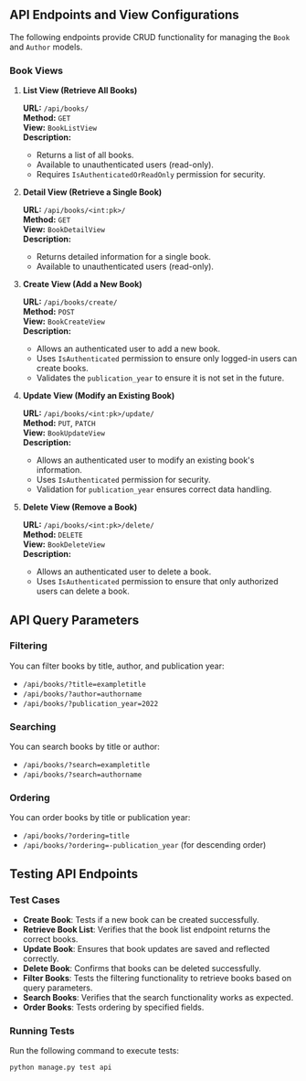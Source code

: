## API Endpoints and View Configurations

The following endpoints provide CRUD functionality for managing the `Book` and `Author` models.

### Book Views

1. **List View (Retrieve All Books)**

   **URL:** `/api/books/`  
   **Method:** `GET`  
   **View:** `BookListView`  
   **Description:**  
   - Returns a list of all books.
   - Available to unauthenticated users (read-only).
   - Requires `IsAuthenticatedOrReadOnly` permission for security.
   
2. **Detail View (Retrieve a Single Book)**

   **URL:** `/api/books/<int:pk>/`  
   **Method:** `GET`  
   **View:** `BookDetailView`  
   **Description:**  
   - Returns detailed information for a single book.
   - Available to unauthenticated users (read-only).

3. **Create View (Add a New Book)**

   **URL:** `/api/books/create/`  
   **Method:** `POST`  
   **View:** `BookCreateView`  
   **Description:**  
   - Allows an authenticated user to add a new book.
   - Uses `IsAuthenticated` permission to ensure only logged-in users can create books.
   - Validates the `publication_year` to ensure it is not set in the future.

4. **Update View (Modify an Existing Book)**

   **URL:** `/api/books/<int:pk>/update/`  
   **Method:** `PUT`, `PATCH`  
   **View:** `BookUpdateView`  
   **Description:**  
   - Allows an authenticated user to modify an existing book's information.
   - Uses `IsAuthenticated` permission for security.
   - Validation for `publication_year` ensures correct data handling.

5. **Delete View (Remove a Book)**

   **URL:** `/api/books/<int:pk>/delete/`  
   **Method:** `DELETE`  
   **View:** `BookDeleteView`  
   **Description:**  
   - Allows an authenticated user to delete a book.
   - Uses `IsAuthenticated` permission to ensure that only authorized users can delete a book.


## API Query Parameters

### Filtering
You can filter books by title, author, and publication year:
- `/api/books/?title=exampletitle`
- `/api/books/?author=authorname`
- `/api/books/?publication_year=2022`

### Searching
You can search books by title or author:
- `/api/books/?search=exampletitle`
- `/api/books/?search=authorname`

### Ordering
You can order books by title or publication year:
- `/api/books/?ordering=title`
- `/api/books/?ordering=-publication_year` (for descending order)

## Testing API Endpoints

### Test Cases
- **Create Book**: Tests if a new book can be created successfully.
- **Retrieve Book List**: Verifies that the book list endpoint returns the correct books.
- **Update Book**: Ensures that book updates are saved and reflected correctly.
- **Delete Book**: Confirms that books can be deleted successfully.
- **Filter Books**: Tests the filtering functionality to retrieve books based on query parameters.
- **Search Books**: Verifies that the search functionality works as expected.
- **Order Books**: Tests ordering by specified fields.

### Running Tests
Run the following command to execute tests:
```bash
python manage.py test api